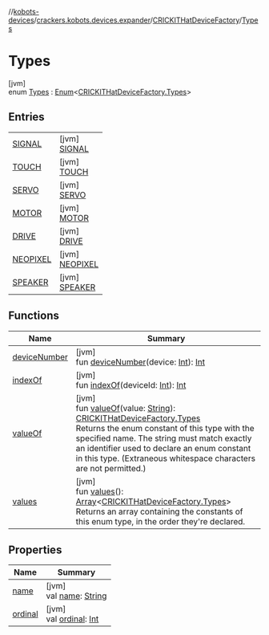 //[kobots-devices](../../../../index.md)/[crackers.kobots.devices.expander](../../index.md)/[CRICKITHatDeviceFactory](../index.md)/[Types](index.md)

# Types

[jvm]\
enum [Types](index.md) : [Enum](https://kotlinlang.org/api/latest/jvm/stdlib/kotlin/-enum/index.html)&lt;[CRICKITHatDeviceFactory.Types](index.md)&gt;

## Entries

| | |
|---|---|
| [SIGNAL](-s-i-g-n-a-l/index.md) | [jvm]<br>[SIGNAL](-s-i-g-n-a-l/index.md) |
| [TOUCH](-t-o-u-c-h/index.md) | [jvm]<br>[TOUCH](-t-o-u-c-h/index.md) |
| [SERVO](-s-e-r-v-o/index.md) | [jvm]<br>[SERVO](-s-e-r-v-o/index.md) |
| [MOTOR](-m-o-t-o-r/index.md) | [jvm]<br>[MOTOR](-m-o-t-o-r/index.md) |
| [DRIVE](-d-r-i-v-e/index.md) | [jvm]<br>[DRIVE](-d-r-i-v-e/index.md) |
| [NEOPIXEL](-n-e-o-p-i-x-e-l/index.md) | [jvm]<br>[NEOPIXEL](-n-e-o-p-i-x-e-l/index.md) |
| [SPEAKER](-s-p-e-a-k-e-r/index.md) | [jvm]<br>[SPEAKER](-s-p-e-a-k-e-r/index.md) |

## Functions

| Name | Summary |
|---|---|
| [deviceNumber](device-number.md) | [jvm]<br>fun [deviceNumber](device-number.md)(device: [Int](https://kotlinlang.org/api/latest/jvm/stdlib/kotlin/-int/index.html)): [Int](https://kotlinlang.org/api/latest/jvm/stdlib/kotlin/-int/index.html) |
| [indexOf](index-of.md) | [jvm]<br>fun [indexOf](index-of.md)(deviceId: [Int](https://kotlinlang.org/api/latest/jvm/stdlib/kotlin/-int/index.html)): [Int](https://kotlinlang.org/api/latest/jvm/stdlib/kotlin/-int/index.html) |
| [valueOf](value-of.md) | [jvm]<br>fun [valueOf](value-of.md)(value: [String](https://kotlinlang.org/api/latest/jvm/stdlib/kotlin/-string/index.html)): [CRICKITHatDeviceFactory.Types](index.md)<br>Returns the enum constant of this type with the specified name. The string must match exactly an identifier used to declare an enum constant in this type. (Extraneous whitespace characters are not permitted.) |
| [values](values.md) | [jvm]<br>fun [values](values.md)(): [Array](https://kotlinlang.org/api/latest/jvm/stdlib/kotlin/-array/index.html)&lt;[CRICKITHatDeviceFactory.Types](index.md)&gt;<br>Returns an array containing the constants of this enum type, in the order they're declared. |

## Properties

| Name | Summary |
|---|---|
| [name](../../../crackers.kobots.utilities/-pointer-gauge/-shape/-s-e-m-i-c-i-r-c-l-e/index.md#-372974862%2FProperties%2F-1216412040) | [jvm]<br>val [name](../../../crackers.kobots.utilities/-pointer-gauge/-shape/-s-e-m-i-c-i-r-c-l-e/index.md#-372974862%2FProperties%2F-1216412040): [String](https://kotlinlang.org/api/latest/jvm/stdlib/kotlin/-string/index.html) |
| [ordinal](../../../crackers.kobots.utilities/-pointer-gauge/-shape/-s-e-m-i-c-i-r-c-l-e/index.md#-739389684%2FProperties%2F-1216412040) | [jvm]<br>val [ordinal](../../../crackers.kobots.utilities/-pointer-gauge/-shape/-s-e-m-i-c-i-r-c-l-e/index.md#-739389684%2FProperties%2F-1216412040): [Int](https://kotlinlang.org/api/latest/jvm/stdlib/kotlin/-int/index.html) |
